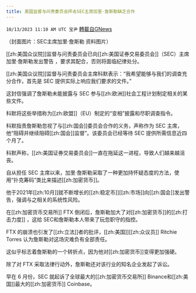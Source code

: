 ```yaml
---
title: 美国监督与问责委员会抨击SEC主席加里·詹斯勒缺乏合作
---
```

`10/13/2023 11:10 AM UTC 宝尹` [轉載自GNews](https://gnews.org/articles/1828650)

  （封面图片：SEC主席加里·詹斯勒 资料图片）

[[zh:美国众议院]]监督与问责委员会已向[[zh:美国证券交易委员会]]（SEC）主席加里·詹斯勒发出警告 ，要求其配合，否则将面临纪律处分。

[[zh:美国众议院]]监督与问责委员会主席科默表示：“我希望能够与我们的调查充分合作，首先是 SEC 提供实际上响应我们要求的文件。” 

这封信强调了詹斯勒未能披露与 SEC 参与[[zh:欧洲]]社会工程计划制定相关的某些文件。 

科默将这些举措称为[[zh:欧盟]]（EU）制定的“变相”披露和尽职调查指令。

科默指责詹斯勒忽视了与[[zh:国会]]委员会合作的义务，声称作为 SEC 主席，他“阻碍并继续阻碍[[zh:国会]]监督”。该委员会已经等待 SEC 提供所需信息近四个月了。 

科默声称，[[zh:美国证券交易委员会]]一直在拖延这一进程，导致人们越来越沮丧。

自从担任 SEC 主席以来，加里·詹斯勒采取了一种更加持怀疑态度的方法，使用“扑克筹码”类比来描述[[zh:加密货币]]。 

他于2021年[[zh:10月]]就不断增长的[[zh:稳定币]][[zh:市场]]向[[zh:国会]]发出警告，强调与之相关的系统性风险。 

在[[zh:加密货币交易所]] FTX 倒闭后，詹斯勒加大了对[[zh:加密货币]]的[[zh:打击力度]] ，这给 SEC和詹斯勒本人带来了玩忽职守的指控。

FTX 的崩溃也引发了[[zh:立法]]者的批评，[[zh:美国]][[zh:众议员]] Ritchie Torres 认为詹斯勒对这场灾难负有全部责任。 

这似乎标志着詹斯勒的一个转折点，因为他对[[zh:加密货币]]变得更加强硬。

除了对 FTX 采取法律行动外，詹斯勒还对该行业的知名企业发起了诉讼。 

早在 6 月份，SEC 就起诉了全球最大的[[zh:加密货币交易所]] Binance和[[zh:美国]]最大的[[zh:加密货币]] Coinbase。

